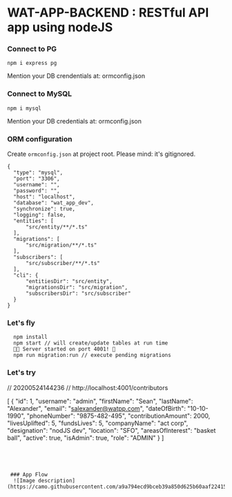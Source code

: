 
# WAT-APP-BACKEND : RESTful API app using nodeJS

### Connect to PG
  ```npm i express pg```

  Mention your DB crendentials at: ormconfig.json
### Connect to MySQL
  ```npm i mysql```

  Mention your DB credentials at: ormconfig.json

###  ORM configuration
  Create ```ormconfig.json``` at project root. Please mind: it's gitignored.
  ```
  {
    "type": "mysql",
    "port": "3306",
    "username": "",
    "password": "",
    "host": "localhost",
    "database": "wat_app_dev",
    "synchronize": true,
    "logging": false,
    "entities": [
        "src/entity/**/*.ts"
    ],
    "migrations": [
        "src/migration/**/*.ts"
    ],
    "subscribers": [
        "src/subscriber/**/*.ts"
    ],
    "cli": {
        "entitiesDir": "src/entity",
        "migrationsDir": "src/migration",
        "subscribersDir": "src/subscriber"
    }
  }
```
###  Let's fly
```
  npm install
  npm start // will create/update tables at run time
  💃🏻 Server started on port 4001! 🕺
  npm run migration:run // execute pending migrations
```

### Let's try

// 20200524144236
// http://localhost:4001/contributors

[
  {
    "id": 1,
    "username": "admin",
    "firstName": "Sean",
    "lastName": "Alexander",
    "email": "salexander@watpp.com",
    "dateOfBirth": "10-10-1990",
    "phoneNumber": "9875-482-495",
    "contributionAmount": 2000,
    "livesUplifted": 5,
    "fundsLives": 5,
    "companyName": "act corp",
    "designation": "nodJS dev",
    "location": "SFO",
    "areasOfInterest": "basket ball",
    "active": true,
    "isAdmin": true,
    "role": "ADMIN"
  }
]
```




 ### App Flow
  ![Image description](https://camo.githubusercontent.com/a9a794ecd9bceb39a850d625b60aaf2241568e51/68747470733a2f2f63646e2d696d616765732d312e6d656469756d2e636f6d2f6d61782f323131362f312a63596e6544686a7a6b414b444a4254454a3472446f672e706e67)

